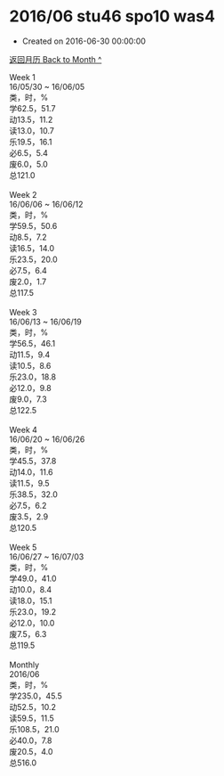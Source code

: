 # 2016/06 stu46 spo10 was4

- Created on 2016-06-30 00:00:00

[返回月历 Back to Month ^](_archived/lifelogs/2016/06/index.md)
<br/><div>Week 1</div><div>16/05/30 ~ 16/06/05</div><div>类，时，%</div><div>学62.5，51.7</div><div>动13.5，11.2</div><div>读13.0，10.7</div><div>乐19.5，16.1</div><div>必6.5，5.4</div><div>废6.0，5.0</div><div>总121.0</div><div><br/></div><div>Week 2</div><div>16/06/06 ~ 16/06/12</div><div>类，时，%</div><div>学59.5，50.6</div><div>动8.5，7.2</div><div>读16.5，14.0</div><div>乐23.5，20.0</div><div>必7.5，6.4</div><div>废2.0，1.7</div><div>总117.5</div><div><br/></div><div>Week 3</div><div>16/06/13 ~ 16/06/19</div><div>类，时，%</div><div>学56.5，46.1</div><div>动11.5，9.4</div><div>读10.5，8.6</div><div>乐23.0，18.8</div><div>必12.0，9.8</div><div>废9.0，7.3</div><div>总122.5</div><div><br/></div><div>Week 4</div><div>16/06/20 ~ 16/06/26</div><div>类，时，%</div><div>学45.5，37.8</div><div>动14.0，11.6</div><div>读11.5，9.5</div><div>乐38.5，32.0</div><div>必7.5，6.2</div><div>废3.5，2.9</div><div>总120.5</div><div><br/></div><div>Week 5</div><div>16/06/27 ~ 16/07/03</div><div>类，时，%</div><div>学49.0，41.0</div><div>动10.0，8.4</div><div>读18.0，15.1</div><div>乐23.0，19.2</div><div>必12.0，10.0</div><div>废7.5，6.3</div><div>总119.5</div><div><br/></div><div>Monthly</div><div>2016/06</div><div>类，时，%</div><div>学235.0，45.5</div><div>动52.5，10.2</div><div>读59.5，11.5</div><div>乐108.5，21.0</div><div>必40.0，7.8</div><div>废20.5，4.0</div><div>总516.0</div>
